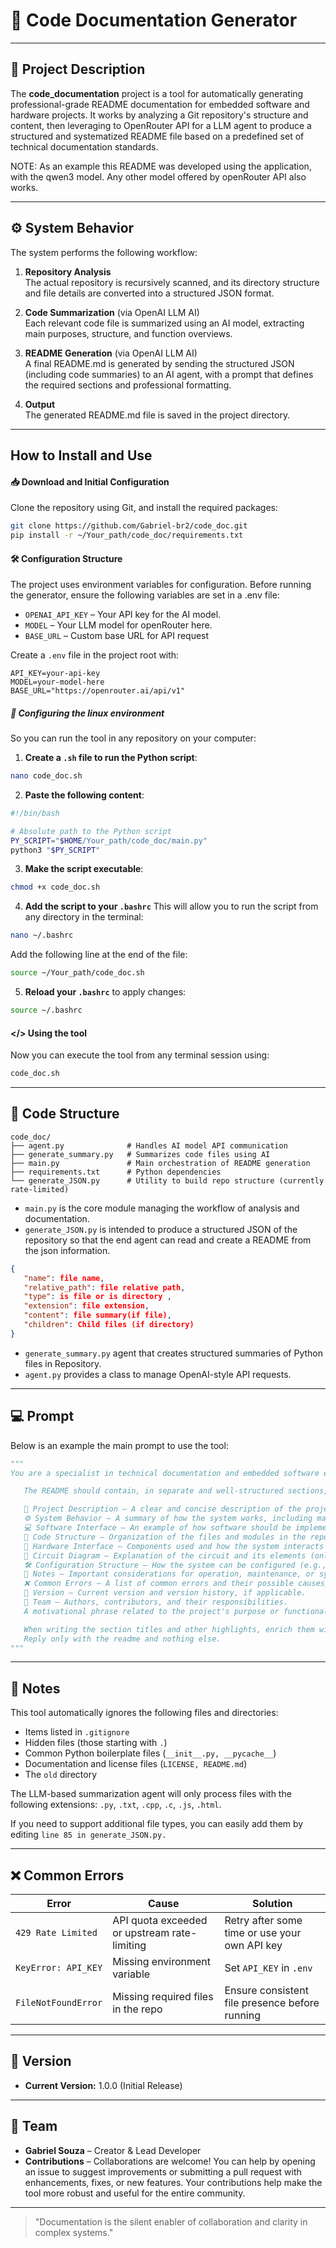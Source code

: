 # 📄 Code Documentation Generator

---

## 📖 Project Description

The **code_documentation** project is a tool for automatically generating professional-grade README documentation for embedded software and hardware projects. It works by analyzing a Git repository's structure and content, then leveraging to OpenRouter API for a LLM agent to produce a structured and systematized README file based on a predefined set of technical documentation standards.

NOTE: As an example this README was developed using the application, with the qwen3 model. Any other model offered by openRouter API also works.

---

## ⚙️ System Behavior

The system performs the following workflow:

1. **Repository Analysis**  
   The actual repository is recursively scanned, and its directory structure and file details are converted into a structured JSON format.

2. **Code Summarization** (via OpenAI LLM AI)  
   Each relevant code file is summarized using an AI model, extracting main purposes, structure, and function overviews.

3. **README Generation** (via OpenAI LLM AI)  
   A final README.md is generated by sending the structured JSON (including code summaries) to an AI agent, with a prompt that defines the required sections and professional formatting.

4. **Output**  
   The generated README.md file is saved in the project directory.

---
## How to Install and Use


#### 📥 Download and Initial Configuration

Clone the repository using Git, and install the required packages:


```bash
git clone https://github.com/Gabriel-br2/code_doc.git
pip install -r ~/Your_path/code_doc/requirements.txt
```

#### 🛠️ Configuration Structure

The project uses environment variables for configuration. Before running the generator, ensure the following variables are set in a .env file:

- `OPENAI_API_KEY` – Your API key for the AI model.
- `MODEL` – Your LLM model for openRouter here.
- `BASE_URL` – Custom base URL for API request

Create a `.env` file in the project root with:

```env
API_KEY=your-api-key
MODEL=your-model-here
BASE_URL="https://openrouter.ai/api/v1"
```

##### 🔧 Configuring the linux environment 
So you can run the tool in any repository on your computer:

1. **Create a `.sh` file to run the Python script**:

```bash
nano code_doc.sh
```

2. **Paste the following content**:

```bash
#!/bin/bash

# Absolute path to the Python script
PY_SCRIPT="$HOME/Your_path/code_doc/main.py"
python3 "$PY_SCRIPT"
```

3. **Make the script executable**:

```bash
chmod +x code_doc.sh
```

4. **Add the script to your `.bashrc`**
   This will allow you to run the script from any directory in the terminal:

```bash
nano ~/.bashrc
```

Add the following line at the end of the file:

```bash
source ~/Your_path/code_doc.sh
```

5. **Reload your `.bashrc`** to apply changes:

```bash
source ~/.bashrc
```

#### **</>** Using the tool
Now you can execute the tool from any terminal session using:

```bash
code_doc.sh
```


---

## 📂 Code Structure

```
code_doc/
├── agent.py              # Handles AI model API communication
├── generate_summary.py   # Summarizes code files using AI
├── main.py               # Main orchestration of README generation
├── requirements.txt      # Python dependencies
└── generate_JSON.py      # Utility to build repo structure (currently rate-limited)
```

- `main.py` is the core module managing the workflow of analysis and documentation.
- `generate_JSON.py` is intended to produce a structured JSON of the repository so that the end agent can read and create a README from the json information.

```json
{
   "name": file name,
   "relative_path": file relative path,
   "type": is file or is directory ,
   "extension": file extension,
   "content": file summary(if file),
   "children": Child files (if directory) 
}
```

- `generate_summary.py` agent that creates structured summaries of Python files in Repository.
- `agent.py` provides a class to manage OpenAI-style API requests.

---

## 💻 Prompt

Below is an example the main prompt to use the tool:

```python
"""
You are a specialist in technical documentation and embedded software engineering. Based on the source code and the complete structure of a Git repository (which will be provided in a json file), your task is to generate a README.md file in English, following professional documentation standards for embedded software and hardware projects.

   The README should contain, in separate and well-structured sections, the following topics:

   📖 Project Description — A clear and concise description of the project's purpose.
   ⚙️ System Behavior — A summary of how the system works, including main flows and interactions.
   💻 Software Interface — An example of how software should be implemented by calling its classes and functions (only include if applicable, if not skip to the next topic).
   📂 Code Structure — Organization of the files and modules in the repository.
   🔌 Hardware Interface — Components used and how the system interacts with the hardware (only include if applicable, if not skip to the next topic). 
   📐 Circuit Diagram — Explanation of the circuit and its elements (only include if applicable, if not skip to the next topic).
   🛠️ Configuration Structure — How the system can be configured (e.g., presets, .ini files, constants, etc.).
   📝 Notes — Important considerations for operation, maintenance, or system usage.
   ❌ Common Errors — A list of common errors and their possible causes/solutions.
   🔖 Version — Current version and version history, if applicable.
   👥 Team — Authors, contributors, and their responsibilities.
   A motivational phrase related to the project's purpose or functionality.

   When writing the section titles and other highlights, enrich them with the use of emojis.
   Reply only with the readme and nothing else.
"""
```

---

## 📝 Notes

This tool automatically ignores the following files and directories:

- Items listed in `.gitignore`
- Hidden files (those starting with `.`)
- Common Python boilerplate files (`__init__.py, __pycache__`)
- Documentation and license files (`LICENSE, README.md`)
- The `old` directory

The LLM-based summarization agent will only process files with the following extensions: `.py`, `.txt`, `.cpp`, `.c`, `.js`, `.html`.

If you need to support additional file types, you can easily add them by editing `line 85 in generate_JSON.py.`

---

## ❌ Common Errors

| Error | Cause | Solution |
|-------|-------|----------|
| `429 Rate Limited` | API quota exceeded or upstream rate-limiting | Retry after some time or use your own API key |
| `KeyError: API_KEY` | Missing environment variable | Set `API_KEY` in `.env` |
| `FileNotFoundError` | Missing required files in the repo | Ensure consistent file presence before running |

---

## 🔖 Version

- **Current Version:** 1.0.0 (Initial Release)

---

## 👥 Team

- **Gabriel Souza** – Creator & Lead Developer    
- **Contributions** – Collaborations are welcome! You can help by opening an issue to suggest improvements or submitting a pull request with enhancements, fixes, or new features. Your contributions help make the tool more robust and useful for the entire community.

---

> "Documentation is the silent enabler of collaboration and clarity in complex systems."